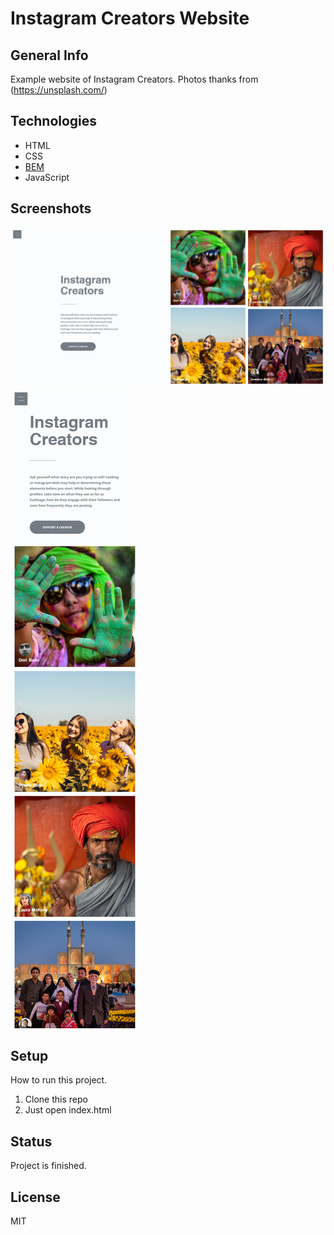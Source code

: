 # Instagram Creators Website

## General Info
Example website of Instagram Creators. 
Photos thanks from (https://unsplash.com/)


## Technologies
* HTML 
* CSS 
* [BEM](http://getbem.com/introduction/)
* JavaScript


## Screenshots
![Desktop screenshot](./doc/sic_desktop_version.png)
![Mobile screenshot](./doc/sic_mobile_version.png)

## Setup
How to run this project.
1. Clone this repo
2. Just open index.html

## Status
Project is finished.

## License
MIT


